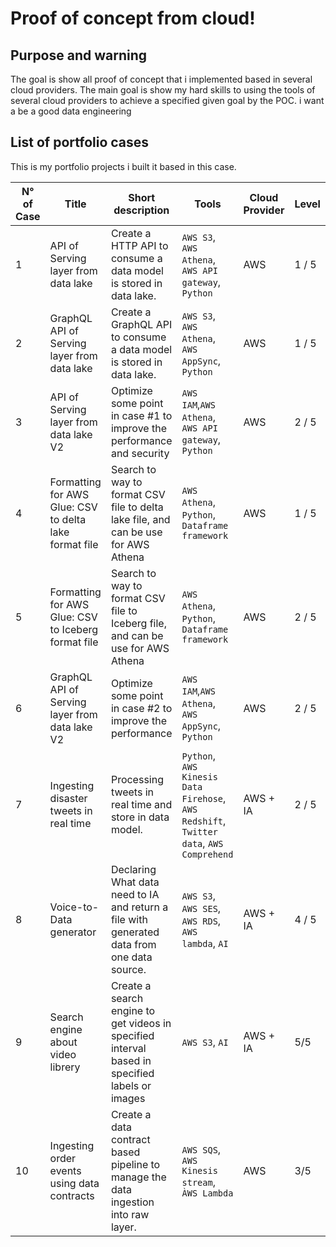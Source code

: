 # Proof of concept from cloud! 

## Purpose and warning

The goal is show all proof of concept that i implemented based in several cloud providers. The main goal is show my hard skills to using the tools of several cloud providers to achieve a specified given goal by the POC. i want a be a good data engineering


## List of portfolio cases

This is my portfolio projects i built it based in this case.

| N° of Case | Title | Short description | Tools | Cloud Provider | Level | Concepts | Status | Name of project |
|------------|-------|-------------------|-------|-------|---------------|----------|--------|------------------|
| 1 | API of Serving layer from data lake | Create a HTTP API to consume a data model is stored in data lake. | `AWS S3`, `AWS Athena`, `AWS API gateway`, `Python` | AWS | 1 / 5 | `Data lake`, `Data modeling`, `AWS tools`  | `Finished` :rocket: | AWS_API_of_serving_layer_from_data_lake |
| 2 | GraphQL API of Serving layer from data lake | Create a GraphQL API to consume a data model is stored in data lake. | `AWS S3`, `AWS Athena`, `AWS AppSync`, `Python` | AWS |  1 / 5 |  `Data lake`, `Data modeling`, `AWS tools` | `Finished` 🤩 | AWS_GRAPHQL_of_serving_layer_from_data_lake |
| 3 | API of Serving layer from data lake V2 | Optimize some point in case #1 to improve the performance and security |  `AWS IAM`,`AWS Athena`, `AWS API gateway`, `Python` | AWS | 2 / 5 | `Data lake`, `Data modeling`, `AWS tools`  | `Get ready to start` | `Soon` |
| 4 | Formatting for AWS Glue: CSV to delta lake format file | Search to way to format CSV file to delta lake file, and can be use for AWS Athena | `AWS Athena`, `Python`, `Dataframe framework`| AWS | 1 / 5  | `File formatting`, `AWS tools`, `Data conversion` | `Get ready to start` |  `Soon` |
| 5 | Formatting for AWS Glue: CSV to Iceberg format file | Search to way to format CSV file to Iceberg file, and can be use for AWS Athena | `AWS Athena`, `Python`, `Dataframe framework`| AWS | 2 / 5  | `File formatting`, `AWS tools`, `Data conversion` | `Progress now...` 💫  | `Soon` |
| 6 | GraphQL API of Serving layer from data lake V2 | Optimize some point in case #2 to improve the performance |  `AWS IAM`,`AWS Athena`, `AWS AppSync`, `Python` | AWS | 2 / 5 | `Data lake`, `Data modeling`, `AWS tools`  | `Get ready to start` | `Soon` |
| 7 | Ingesting disaster tweets in real time | Processing tweets in real time and store in data model. | `Python`, `AWS Kinesis Data Firehose`, `AWS Redshift`, `Twitter data`, `AWS Comprehend` | AWS + IA | 2 / 5 | `Real time processing`, ` Data ingestion`, `Analisis of Text`, `Classification AI` | `Finished` 😍 | AWS_Ingesting_disaster_tweets_in_real_time |
| 8 | Voice-to-Data generator | Declaring What data need to IA and return a file with generated data from one data source. | `AWS S3`, `AWS SES`, `AWS RDS`, `AWS lambda`, `AI` | AWS + IA | 4 / 5 | `Data modeling`, `Integration system`, `Semantic layers`, `SQL IA generator` |  `Get ready to start` |  `Soon` |
| 9 | Search engine about video librery | Create a search engine to get videos in specified interval based in specified labels or images |  `AWS S3`, `AI` | AWS + IA | 5/5 | `Data lake`, `Ingestion process`, `Embedding vectors`, `Computational vision` |  `Get ready to start` |  `Soon` |
| 10 | Ingesting order events using data contracts | Create a data contract based pipeline to manage the data ingestion into raw layer. | `AWS SQS`, `AWS Kinesis stream`, `ÀWS Lambda`| AWS | 3/5 | `Data contract`, `Data pipeline`, `Streaming processing`, `Data ingestation`, `Logistic` |  `Get ready to start` | `Soon` |

